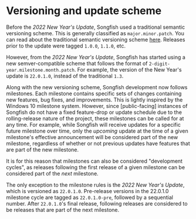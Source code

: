 # Versioning and update scheme

Before the *2022 New Year's Update*, Songfish used a traditional semantic versioning scheme. This is generally classified as `major.minor.patch`. You can read about the traditional semantic versioning scheme [here](https://semver.org/). Releases prior to the update were tagged `1.0.0`, `1.1.0`, etc.

However, from the *2022 New Year's Update*, Songfish has started using a new semver-compatible scheme that follows the format of `2-digit-year.milestone.month.patch`. For example, the version of the New Year's update is `22.0.1.0`, instead of the traditional `1.3`.

Along with the new versioning scheme, Songfish development now follows milestones. Each milestone contains specific sets of changes containing new features, bug fixes, and improvements. This is lightly inspired by the Windows 10 milestone system. However, since [public-facing] instances of Songfish do not have a fixed feature-drop or update schedule due to the rolling-release nature of the project, these milestones can be called for at any time. For example, while Songfish will receive updates for a specific future milestone over time, only the *upcoming* update at the time of a given milestone's effective announcement will be considered part of the new milestone, regardless of whether or not previous updates have features that are part of the new milestone.

It is for this reason that milestones can also be considered "development cycles", as releases following the first release of a given milestone can be considered part of the *next* milestone.

The only exception to the milestone rules is the *2022 New Year's Update*, which is versioned as `22.0.1.0`. Pre-release versions in the 22.0.1.0 milestone cycle are tagged as `22.0.1.0-pre`, followed by a sequential number. After `22.0.1.0`'s final release, following releases are considered to be releases that are part of the next milestone.